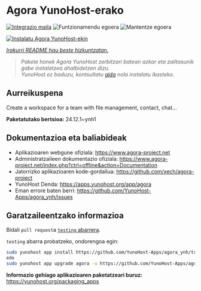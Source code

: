 <!--
Ohart ongi: README hau automatikoki sortu da <https://github.com/YunoHost/apps/tree/master/tools/readme_generator>ri esker
EZ editatu eskuz.
-->

# Agora YunoHost-erako

[![Integrazio maila](https://apps.yunohost.org/badge/integration/agora)](https://ci-apps.yunohost.org/ci/apps/agora/)
![Funtzionamendu egoera](https://apps.yunohost.org/badge/state/agora)
![Mantentze egoera](https://apps.yunohost.org/badge/maintained/agora)

[![Instalatu Agora YunoHost-ekin](https://install-app.yunohost.org/install-with-yunohost.svg)](https://install-app.yunohost.org/?app=agora)

*[Irakurri README hau beste hizkuntzatan.](./ALL_README.md)*

> *Pakete honek Agora YunoHost zerbitzari batean azkar eta zailtasunik gabe instalatzea ahalbidetzen dizu.*  
> *YunoHost ez baduzu, kontsultatu [gida](https://yunohost.org/install) nola instalatu ikasteko.*

## Aurreikuspena

Create a workspace for a team with file management, contact, chat...

**Paketatutako bertsioa:** 24.12.1~ynh1
## Dokumentazioa eta baliabideak

- Aplikazioaren webgune ofiziala: <https://www.agora-project.net>
- Administratzaileen dokumentazio ofiziala: <https://www.agora-project.net/index.php?ctrl=offline&action=Documentation>
- Jatorrizko aplikazioaren kode-gordailua: <https://github.com/xech/agora-project>
- YunoHost Denda: <https://apps.yunohost.org/app/agora>
- Eman errore baten berri: <https://github.com/YunoHost-Apps/agora_ynh/issues>

## Garatzaileentzako informazioa

Bidali `pull request`a [`testing` abarrera](https://github.com/YunoHost-Apps/agora_ynh/tree/testing).

`testing` abarra probatzeko, ondorengoa egin:

```bash
sudo yunohost app install https://github.com/YunoHost-Apps/agora_ynh/tree/testing --debug
edo
sudo yunohost app upgrade agora -u https://github.com/YunoHost-Apps/agora_ynh/tree/testing --debug
```

**Informazio gehiago aplikazioaren paketatzeari buruz:** <https://yunohost.org/packaging_apps>
